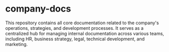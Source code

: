# company-docs
This repository contains all core documentation related to the company's operations, strategies, and development processes. It serves as a centralized hub for managing internal documentation across various teams, including HR, business strategy, legal, technical development, and marketing.
